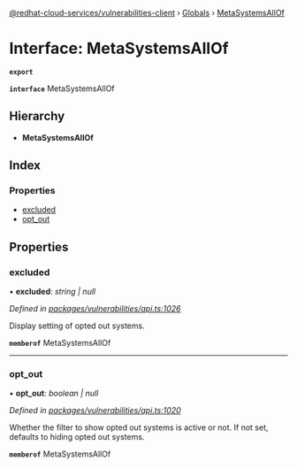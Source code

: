 [@redhat-cloud-services/vulnerabilities-client](../README.md) › [Globals](../globals.md) › [MetaSystemsAllOf](metasystemsallof.md)

# Interface: MetaSystemsAllOf

**`export`** 

**`interface`** MetaSystemsAllOf

## Hierarchy

* **MetaSystemsAllOf**

## Index

### Properties

* [excluded](metasystemsallof.md#excluded)
* [opt_out](metasystemsallof.md#opt_out)

## Properties

###  excluded

• **excluded**: *string | null*

*Defined in [packages/vulnerabilities/api.ts:1026](https://github.com/RedHatInsights/javascript-clients/blob/master/packages/vulnerabilities/api.ts#L1026)*

Display setting of opted out systems.

**`memberof`** MetaSystemsAllOf

___

###  opt_out

• **opt_out**: *boolean | null*

*Defined in [packages/vulnerabilities/api.ts:1020](https://github.com/RedHatInsights/javascript-clients/blob/master/packages/vulnerabilities/api.ts#L1020)*

Whether the filter to show opted out systems is active or not. If not set, defaults to hiding opted out systems.

**`memberof`** MetaSystemsAllOf
